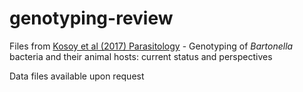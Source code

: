 # genotyping-review

Files from [Kosoy et al (2017) Parasitology](https://doi.org/10.1017/S0031182017001263) - Genotyping of *Bartonella* bacteria and their animal hosts: current status and perspectives

Data files available upon request
